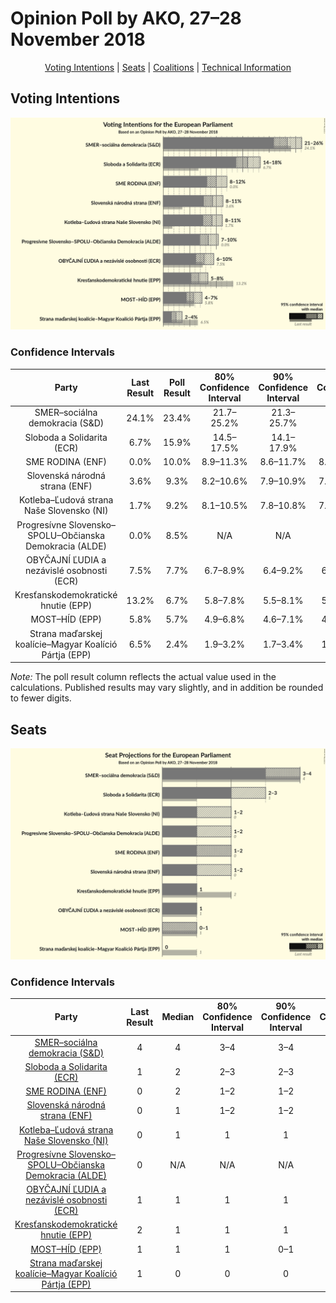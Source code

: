 # Opinion Poll by AKO, 27–28 November 2018

<p align="center"><a href="#voting-intentions">Voting Intentions</a> | <a href="#seats">Seats</a> | <a href="#coalitions">Coalitions</a> | <a href="#technical-information">Technical Information</a></p>

## Voting Intentions

![Graph with voting intentions not yet produced](2018-11-28-AKO.png "Voting Intentions")

### Confidence Intervals

| Party | Last Result | Poll Result | 80% Confidence Interval | 90% Confidence Interval | 95% Confidence Interval | 99% Confidence Interval |
|:-----:|:-----------:|:-----------:|:-----------------------:|:-----------------------:|:-----------------------:|:-----------------------:|
| SMER–sociálna demokracia (S&D) | 24.1% | 23.4% | 21.7–25.2% |21.3–25.7% |20.9–26.1% |20.1–27.0% |
| Sloboda a Solidarita (ECR) | 6.7% | 15.9% | 14.5–17.5% |14.1–17.9% |13.8–18.3% |13.1–19.1% |
| SME RODINA (ENF) | 0.0% | 10.0% | 8.9–11.3% |8.6–11.7% |8.3–12.0% |7.8–12.7% |
| Slovenská národná strana (ENF) | 3.6% | 9.3% | 8.2–10.6% |7.9–10.9% |7.7–11.3% |7.2–11.9% |
| Kotleba–Ľudová strana Naše Slovensko (NI) | 1.7% | 9.2% | 8.1–10.5% |7.8–10.8% |7.6–11.2% |7.1–11.8% |
| Progresívne Slovensko–SPOLU–Občianska Demokracia (ALDE) | 0.0% | 8.5% | N/A |N/A |N/A |N/A |
| OBYČAJNÍ ĽUDIA a nezávislé osobnosti (ECR) | 7.5% | 7.7% | 6.7–8.9% |6.4–9.2% |6.2–9.5% |5.8–10.1% |
| Kresťanskodemokratické hnutie (EPP) | 13.2% | 6.7% | 5.8–7.8% |5.5–8.1% |5.3–8.4% |4.9–9.0% |
| MOST–HÍD (EPP) | 5.8% | 5.7% | 4.9–6.8% |4.6–7.1% |4.4–7.3% |4.1–7.8% |
| Strana maďarskej koalície–Magyar Koalíció Pártja (EPP) | 6.5% | 2.4% | 1.9–3.2% |1.7–3.4% |1.6–3.6% |1.4–3.9% |

*Note:* The poll result column reflects the actual value used in the calculations. Published results may vary slightly, and in addition be rounded to fewer digits.

## Seats

![Graph with seats not yet produced](2018-11-28-AKO-seats.png "Seats")

### Confidence Intervals

| Party | Last Result | Median | 80% Confidence Interval | 90% Confidence Interval | 95% Confidence Interval | 99% Confidence Interval |
|:-----:|:-----------:|:------:|:-----------------------:|:-----------------------:|:-----------------------:|:-----------------------:|
| <a href="#smer–sociálna-demokracia-(s&d)">SMER–sociálna demokracia (S&D)</a> | 4 | 4 | 3–4 |3–4 |3–4 |3–4 |
| <a href="#sloboda-a-solidarita-(ecr)">Sloboda a Solidarita (ECR)</a> | 1 | 2 | 2–3 |2–3 |2–3 |2–3 |
| <a href="#sme-rodina-(enf)">SME RODINA (ENF)</a> | 0 | 2 | 1–2 |1–2 |1–2 |1–2 |
| <a href="#slovenská-národná-strana-(enf)">Slovenská národná strana (ENF)</a> | 0 | 1 | 1–2 |1–2 |1–2 |1–2 |
| <a href="#kotleba–ľudová-strana-naše-slovensko-(ni)">Kotleba–Ľudová strana Naše Slovensko (NI)</a> | 0 | 1 | 1 |1 |1–2 |1–2 |
| <a href="#progresívne-slovensko–spolu–občianska-demokracia-(alde)">Progresívne Slovensko–SPOLU–Občianska Demokracia (ALDE)</a> | 0 | N/A | N/A |N/A |N/A |N/A |
| <a href="#obyčajní-ľudia-a-nezávislé-osobnosti-(ecr)">OBYČAJNÍ ĽUDIA a nezávislé osobnosti (ECR)</a> | 1 | 1 | 1 |1 |1 |1–2 |
| <a href="#kresťanskodemokratické-hnutie-(epp)">Kresťanskodemokratické hnutie (EPP)</a> | 2 | 1 | 1 |1 |0–1 |0–1 |
| <a href="#most–híd-(epp)">MOST–HÍD (EPP)</a> | 1 | 1 | 1 |0–1 |0–1 |0–1 |
| <a href="#strana-maďarskej-koalície–magyar-koalíció-pártja-(epp)">Strana maďarskej koalície–Magyar Koalíció Pártja (EPP)</a> | 1 | 0 | 0 |0 |0 |0 |

